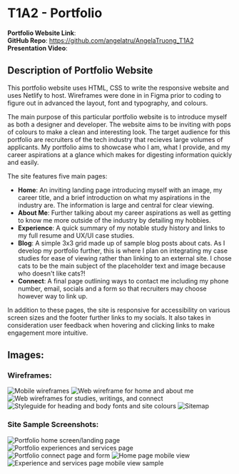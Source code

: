 # T1A2 - Portfolio 

**Portfolio Website Link**:  
**GitHub Repo**: https://github.com/angelatru/AngelaTruong_T1A2  
**Presentation Video**:


## Description of Portfolio Website

This portfolio website uses HTML, CSS to write the responsive website and uses Netlify to host. Wireframes were done in in Figma prior to coding to figure out in advanced the layout, font and typography, and colours.

The main purpose of this particular portfolio website is to introduce myself as both a designer and developer. The website aims to be inviting with pops of colours to make a clean and interesting look. The target audience for this portfolio are recruiters of the tech industry that recieves large volumes of applicants. My portfolio aims to showcase who I am, what I provide, and my career aspirations at a glance which makes for digesting information quickly and easily. 

The site features five main pages:
* **Home**: An inviting landing page introducing myself with an image, my career title, and a brief introduction on what my aspirations in the industry are. The information is large and central for clear viewing.
* **About Me**: Further talking about my career aspirations as well as getting to know me more outside of the industry by detailing my hobbies.
* **Experience**:  A quick summary of my notable study history and links to my full resume and UX/UI case studies.
* **Blog**: A simple 3x3 grid made up of sample blog posts about cats. As I develop my portfolio further, this is where I plan on integrating my case studies for ease of viewing rather than linking to an external site. I chose cats to be the main subject of the placeholder text and image because who doesn't like cats?!
* **Connect**: A final page outlining ways to contact me including my phone number, email, socials and a form so that recruiters may choose however way to link up.

In addition to these pages, the site is responsive for accessibility on various screen sizes and the footer further links to my socials. It also takes in consideration user feedback when hovering and clicking links to make engagement more intuitive.

## Images:
### Wireframes:
![Mobile wireframes](./docs/wireframeph.png)
![Web wireframe for home and about me](./docs/wireframesample1.png)
![Web wireframes for studies, writings, and connect](./docs/wireframesample2.png)
![Styleguide for heading and body fonts and site colours](./docs/styleguide.png)
![Sitemap](./docs/T1A2_Sitemappng.jpg)

### Site Sample Screenshots:
![Portfolio home screen/landing page](./docs/ss01.png)
![Portfolio experiences and services page](./docs/ss02.png)
![Portfolio connect page and form](./docs/ss04.png)
![Home page mobile view](./docs/ss05.png)
![Experience and services page mobile view sample](./docs/ss06.png)